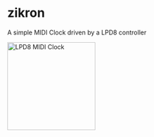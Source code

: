 # zikron

A simple MIDI Clock driven by a LPD8 controller

<img src="zikron.png" alt="LPD8 MIDI Clock" height="200" width="200"/>
